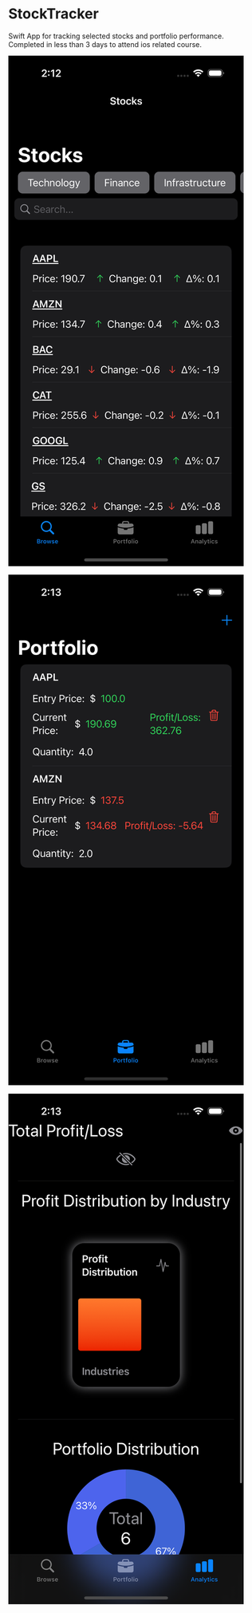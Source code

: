# StockTracker
Swift App for tracking selected stocks and portfolio performance.
Completed in less than 3 days to attend ios related course.

![Stocks](StockTracker/ss1.png)

![Portfolio](StockTracker/ss2.png)

![Analytics](StockTracker/ss3.png)
